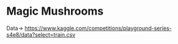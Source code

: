 # Magic Mushrooms

 Data-> https://www.kaggle.com/competitions/playground-series-s4e8/data?select=train.csv


